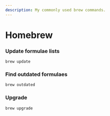 ```yaml
---
description: My commonly used brew commands.
---
```


# Homebrew

### Update formulae lists

```text
brew update
```

### Find outdated formulaes

```text
brew outdated
```

### Upgrade

```text
brew upgrade
```

